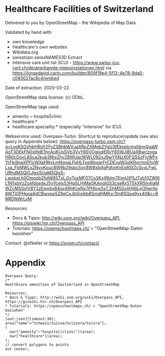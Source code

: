 # Healthcare Facilities of Switzerland
 
Delivered to you by OpenStreetMap - the Wikipedia of Map Data.

Validated by hand with: 

* own knowledge
* Healthcare's own websites
* Wikidata.org
* swisstopo swissNAMES3D Extract 
* Intensive care unit list (ICU) - https://www.swiss-icu-cert.ch/de/anerkannte-intensivstationen.html via https://jonasdavid.carto.com/builder/809f19e4-5f13-4e78-8da5-c093027ac8c4/embed 


Date of extraction: 2020-03-22.


OpenStreetMap data license: (c)  ODbL.

OpenStreetMap tags used:

* amenity ~ hospital|clinic
* healthcare:*
* healthcare:speciality:* (especially "intensive" for ICU).

Webservice used: Overpass-Turbo. Shortcut to reproduce/update (see also query in Appendix below):  https://overpass-turbo.osm.ch/?q=LyoKSGVhbHRoY2FyZSBhbWVuaXRpZXMgb2YgU3fEknplcmxhbmQgaW4gT3DEkFN0xItldE1hcAoKUsSVb3VyY8SVOgoqIERvY8SWJiBUaXBwczogaHR0cDovL8Sca2kub3NtxZhyZ8WUacWWL092xJ9wYXNzX0FQSSzFjcWPxYrFki9naXPFlcWXaHNyLmNoxaLFpHLFpsWoxarFrCDEvsWGdXRvcmnEhcWLxa_FkMWLxZNvxKpuc8W9b29sbcSyc8W8xb4gPiAixKnEq8StZcSvxLFwLURhdMSQIGJlesSUaMSQIsS-LwpbxLh0Ompzb25dW8STxI_GvTozMF07CsSKxIRbIm7EjmUiPSJTxb13ZWl6L1N1xbVzZcefdsedxJ5yYcelx53HqSLHjMaGKAogIG53cseRx5TEkXR5In4iaMWZcMSSxIV8Y2zEpmljx64ox49hKceNx7PHtce3x7_EhMSGxIjHj8iLyI3IjwrIm8WTIGPHgsaAdCBwxpp5Z8eCxJbGisikb8SmdHMKxr3In8SQxq9yx40&c=BNRDNWrLvM

Resources:

* Docs & Tipps: http://wiki.osm.org/wiki/Overpass_API, https://giswiki.hsr.ch/Overpass_API 
* Tutorials: https://openschoolmaps.ch/ > "OpenStreetMap-Daten beziehen"

Contact: @sfkeller or https://sosm.ch/contact/ .


# Appendix

````
Overpass Query:
/*
Healthcare amenities of Switzerland in OpenStreetMap

Resources:
* Docs & Tipps: http://wiki.osm.org/wiki/Overpass_API, https://giswiki.hsr.ch/Overpass_API 
* Tutorials: https://openschoolmaps.ch/ > "OpenStreetMap-Daten beziehen"
*/
[out:json][timeout:30];
area["name"="Schweiz/Suisse/Svizzera/Svizra"]; 
(
  nwr["amenity"~"hospital|clinic"](area);
  nwr["healthcare"](area);
);
// convert polygons to points
out center;
````
